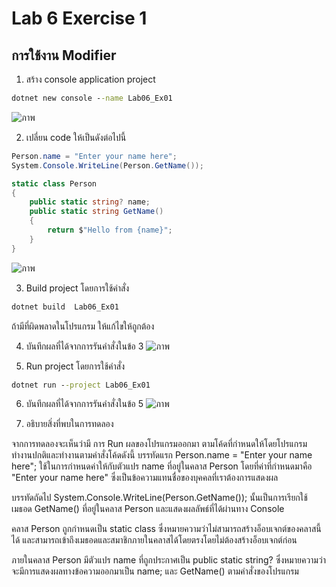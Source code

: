 # Lab 6 Exercise 1

## การใช้งาน Modifier

1. สร้าง console application project

```cmd
dotnet new console --name Lab06_Ex01
```
![ภาพ](https://github.com/AnchisaPhetnoi/03376836-OOP-2566-Lab-06/assets/144197034/8ecb0707-11c4-4fb5-9c0e-330e88631a3c)

2. เปลี่ยน code ให้เป็นดังต่อไปนี้

```cs
Person.name = "Enter your name here";
System.Console.WriteLine(Person.GetName());

static class Person
{
    public static string? name;
    public static string GetName()
    {
        return $"Hello from {name}";
    }
}
```
![ภาพ](https://github.com/AnchisaPhetnoi/03376836-OOP-2566-Lab-06/assets/144197034/8a525aa5-1566-479e-95ae-a216e612ee5b)

3. Build project โดยการใช้คำสั่ง

```cmd
dotnet build  Lab06_Ex01
```

ถ้ามีที่ผิดพลาดในโปรแกรม ให้แก้ไขให้ถูกต้อง

4. บันทึกผลที่ได้จากการรันคำสั่งในข้อ 3
![ภาพ](https://github.com/AnchisaPhetnoi/03376836-OOP-2566-Lab-06/assets/144197034/54b1b471-8653-475c-86a5-276d3c2e35f9)

5. Run project โดยการใช้คำสั่ง

```cmd
dotnet run --project Lab06_Ex01
```

6. บันทึกผลที่ได้จากการรันคำสั่งในข้อ 5
![ภาพ](https://github.com/AnchisaPhetnoi/03376836-OOP-2566-Lab-06/assets/144197034/c2d40ac9-99eb-4452-a298-8abbf76e091c)

7. อธิบายสิ่งที่พบในการทดลอง

จากการทดลองจะเห็นว่ามี การ Run ผลของโปรแกรมออกมา ตามโค้ดที่กำหนดให้โดยโปรแกรมทำงานปกติและทำงานตามคำสั่งโค้ดดังนี้
บรรทัดแรก Person.name = "Enter your name here"; ใช้ในการกำหนดค่าให้กับตัวแปร name ที่อยู่ในคลาส Person โดยที่ค่าที่กำหนดมาคือ "Enter your name here" ซึ่งเป็นข้อความแทนชื่อของบุคคลที่เราต้องการแสดงผล

บรรทัดถัดไป System.Console.WriteLine(Person.GetName()); นั้นเป็นการเรียกใช้เมธอด GetName() ที่อยู่ในคลาส Person และแสดงผลลัพธ์ที่ได้ผ่านทาง Console

คลาส Person ถูกกำหนดเป็น static class ซึ่งหมายความว่าไม่สามารถสร้างอ็อบเจกต์ของคลาสนี้ได้ และสามารถเข้าถึงเมธอดและสมาชิกภายในคลาสได้โดยตรงโดยไม่ต้องสร้างอ็อบเจกต์ก่อน

ภายในคลาส Person มีตัวแปร name ที่ถูกประกาศเป็น public static string? ซึ่งหมายความว่า จะมีการแสดงผลทางข้อความออกมาเป็น name; และ GetName() ตามคำสั่งของโปรแกรม

